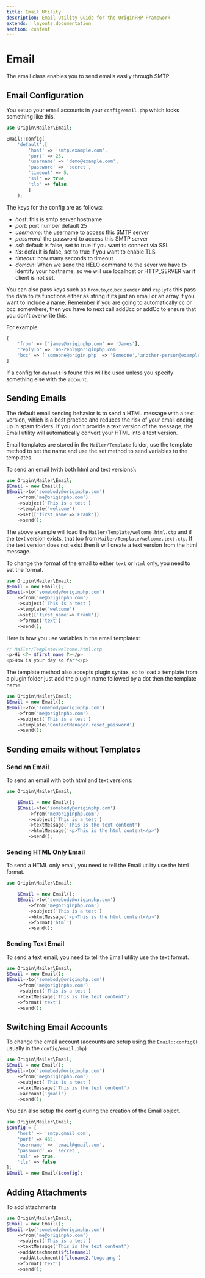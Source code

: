 ```yaml
---
title: Email Utility
description: Email Utility Guide for the OriginPHP Framework
extends: _layouts.documentation
section: content
---
```

# Email

The email class enables you to send emails easily through SMTP.

## Email Configuration

You setup your email accounts in your `config/email.php` which looks something like this.

```php
use Origin\Mailer\Email;

Email::config(
    'default',[
        'host' => 'smtp.example.com',
        'port' => 25,
        'username' => 'demo@example.com',
        'password' => 'secret',
        'timeout' => 5,
        'ssl' => true,
        'tls' => false
        ]
    );
```

The keys for the config are as follows:

- *host*: this is smtp server hostname
- *port*: port number default 25
- *username*: the username to access this SMTP server
- *password*: the password to access this SMTP server
- *ssl*: default is false, set to true if you want to connect via SSL
- *tls*: default is false, set to true if you want to enable TLS
- *timeout*: how many seconds to timeout
- *domain*: When we send the HELO command to the sever we have to identify your hostname, so we will use localhost or HTTP_SERVER var if client is not set.

You can also pass keys such as `from`,`to`,`cc`,`bcc`,`sender` and `replyTo` this pass the data to its functions either as string if its just an email or an array if you want to include a name. Remember if you are going to automatically cc or bcc somewhere, then you have to next call addBcc or addCc to ensure that you don't overwrite this.

For example

```php
[
    'from' => ['james@originphp.com' => 'James'],
    'replyTo' => 'no-reply@originphp.com'
    'bcc' => ['someone@origin.php' => 'Someone','another-person@example.com']
]
```

If a config for `default` is found this will be used unless you specify something else with the `account`.

## Sending Emails

The default email sending behavior is to send a HTML message with a text version, which is a best practice and reduces the risk of your email ending up in spam folders. If you don't provide a text version of the message, the Email utility will automatically convert your HTML into a text version.

Email templates are stored in the `Mailer/Template` folder, use the template method to set the name and use the set method to send variables to the templates.

To send an email (with both html and text versions):

```php
use Origin\Mailer\Email;
$Email = new Email();
$Email->to('somebody@originphp.com')
    ->from('me@originphp.com')
    ->subject('This is a test')
    ->template('welcome')
    ->set(['first_name'=>'Frank'])
    ->send();
```

The above example will load the `Mailer/Template/welcome.html.ctp` and if the text version exists, that too from `Mailer/Template/welcome.text.ctp`. If the text version does not exist then it will create a text version from the html message.

To change the format of the email to either `text` or `html` only, you need to set the format.

```php
use Origin\Mailer\Email;
$Email = new Email();
$Email->to('somebody@originphp.com')
    ->from('me@originphp.com')
    ->subject('This is a test')
    ->template('welcome')
    ->set(['first_name'=>'Frank'])
    ->format('text')
    ->send();
```

Here is how you use variables in the email templates:

```php
// Mailer/Template/welcome.html.ctp
<p>Hi <?= $first_name ?></p>
<p>How is your day so far?</p>
```

The template method also accepts plugin syntax, so to load a template from a plugin folder just add the plugin name followed by a dot then the template name.

```php
use Origin\Mailer\Email;
$Email = new Email();
$Email->to('somebody@originphp.com')
    ->from('me@originphp.com')
    ->subject('This is a test')
    ->template('ContactManager.reset_password')
    ->send();
```


## Sending emails without Templates

### Send an Email

To send an email with both html and text versions:

```php
use Origin\Mailer\Email;

    $Email = new Email();
    $Email->to('somebody@originphp.com')
        ->from('me@originphp.com')
        ->subject('This is a test')
        ->textMessage('This is the text content')
        ->htmlMessage('<p>This is the html content</p>')
        ->send();
```

### Sending HTML Only Email

To send a HTML only email, you need to tell the Email utility use the html format.

```php
use Origin\Mailer\Email;

    $Email = new Email();
    $Email->to('somebody@originphp.com')
        ->from('me@originphp.com')
        ->subject('This is a test')
        ->htmlMessage('<p>This is the html content</p>')
        ->format('html')
        ->send();
```

### Sending Text Email

To send a text email, you need to tell the Email utility use the text format.

```php
use Origin\Mailer\Email;
$Email = new Email();
$Email->to('somebody@originphp.com')
    ->from('me@originphp.com')
    ->subject('This is a test')
    ->textMessage('This is the text content')
    ->format('text')
    ->send();
```

## Switching Email Accounts

To change the email account (accounts are setup using the `Email::config()` usually in the `config/email.php`)

```php
use Origin\Mailer\Email;
$Email = new Email();
$Email->to('somebody@originphp.com')
    ->from('me@originphp.com')
    ->subject('This is a test')
    ->textMessage('This is the text content')
    ->account('gmail')
    ->send();
```

You can also setup the config during the creation of the Email object.

```php
use Origin\Mailer\Email;
$config = [ 
    'host' => 'smtp.gmail.com',
    'port' => 465,
    'username' => 'email@gmail.com',
    'password' => 'secret',
    'ssl' => true,
    'tls' => false
];
$Email = new Email($config);
```

## Adding Attachments

To add attachments

```php
use Origin\Mailer\Email;
$Email = new Email();
$Email->to('somebody@originphp.com')
    ->from('me@originphp.com')
    ->subject('This is a test')
    ->textMessage('This is the text content')
    ->addAttachment($filename1)
    ->addAttachment($filename2,'Logo.png')
    ->format('text')
    ->send();
```

